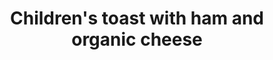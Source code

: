 ---
title: 'Children''s toast with ham and organic cheese'
description: ""
image: db2a131fc4fe32482524d4de7941090150a7b4e1
price: '35'
size: '1'
meta:
    id: 9b89d7802f7a8bbe4788b25fe11ad05893210ad0
    parentId: f20f57fa9c3d8bff0902cfb33f350091a3a48d51
    language: en
---